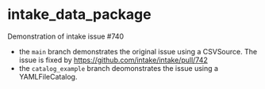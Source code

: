 # intake_data_package
Demonstration of intake issue #740

- the `main` branch demonstrates the original issue using a CSVSource. The issue is fixed by https://github.com/intake/intake/pull/742
- the `catalog_example` branch deomonstrates the issue using a YAMLFileCatalog.
